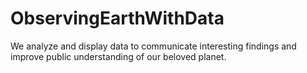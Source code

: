 # ObservingEarthWithData
We analyze and display data to communicate interesting findings and improve public understanding of our beloved planet.
